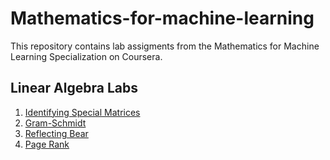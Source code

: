 # Mathematics-for-machine-learning

This repository contains lab assigments from the Mathematics for Machine Learning Specialization on Coursera.   

## Linear Algebra Labs
1. [Identifying Special Matrices](https://github.com/krmullaney/Mathematics-for-machine-learning/blob/main/IdentifyingSpecialMatrices.ipynb)
2. [Gram-Schmidt](https://github.com/krmullaney/Mathematics-for-machine-learning/blob/main/GramSchmidtProcess.ipynb)
3. [Reflecting Bear](https://github.com/krmullaney/Mathematics-for-machine-learning/blob/main/ReflectingBear.ipynb)
4. [Page Rank](https://github.com/krmullaney/Mathematics-for-machine-learning/blob/main/PageRank.ipynb)

